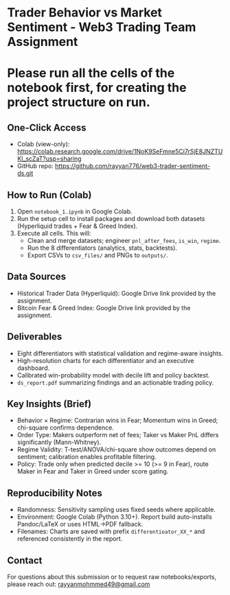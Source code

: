 
# Trader Behavior vs Market Sentiment - Web3 Trading Team Assignment

# Please run all the cells of the notebook first, for creating the project structure on run.


## One-Click Access
- Colab (view-only): <https://colab.research.google.com/drive/1NoK9SeFmne5Ci7rSjE8JNZTUKl_scZaT?usp=sharing>
- GitHub repo: <https://github.com/rayyan776/web3-trader-sentiment-ds.git>




## How to Run (Colab)
1. Open `notebook_1.ipynb` in Google Colab.
2. Run the setup cell to install packages and download both datasets (Hyperliquid trades + Fear & Greed Index).
3. Execute all cells. This will:
   - Clean and merge datasets; engineer `pnl_after_fees`, `is_win`, `regime`.
   - Run the 8 differentiators (analytics, stats, backtests).
   - Export CSVs to `csv_files/` and PNGs to `outputs/`.


## Data Sources
- Historical Trader Data (Hyperliquid): Google Drive link provided by the assignment.
- Bitcoin Fear & Greed Index: Google Drive link provided by the assignment.

## Deliverables
- Eight differentiators with statistical validation and regime-aware insights.
- High-resolution charts for each differentiator and an executive dashboard.
- Calibrated win-probability model with decile lift and policy backtest.
- `ds_report.pdf` summarizing findings and an actionable trading policy.

## Key Insights (Brief)
- Behavior × Regime: Contrarian wins in Fear; Momentum wins in Greed; chi-square confirms dependence.
- Order Type: Makers outperform net of fees; Taker vs Maker PnL differs significantly (Mann-Whitney).
- Regime Validity: T-test/ANOVA/chi-square show outcomes depend on sentiment; calibration enables profitable filtering.
- Policy: Trade only when predicted decile >= 10 (>= 9 in Fear), route Maker in Fear and Taker in Greed under score gating.

## Reproducibility Notes
- Randomness: Sensitivity sampling uses fixed seeds where applicable.
- Environment: Google Colab (Python 3.10+). Report build auto-installs Pandoc/LaTeX or uses HTML->PDF fallback.
- Filenames: Charts are saved with prefix `differentioator_XX_*` and referenced consistently in the report.

## Contact
For questions about this submission or to request raw notebooks/exports, please reach out: <rayyanmohmmed49@gmail.com>
